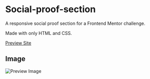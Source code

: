 # Social-proof-section

A responsive social proof section for a Frontend Mentor challenge.

Made with only HTML and CSS.

[Preview Site](https://jonathan-cantor.github.io/Social-proof-section/)

## Image

![Preview Image]()